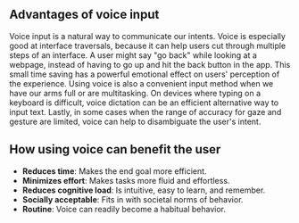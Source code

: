 ## Advantages of voice input

Voice input is a natural way to communicate our intents. Voice is especially good at interface traversals, because it can help users cut through multiple steps of an interface. A user might say "go back" while looking at a webpage, instead of having to go up and hit the back button in the app. This small time saving has a powerful emotional effect on users' perception of the experience. Using voice is also a convenient input method when we have our arms full or are multitasking. On devices where typing on a keyboard is difficult, voice dictation can be an efficient alternative way to input text. Lastly, in some cases when the range of accuracy for gaze and gesture are limited, voice can help to disambiguate the user's intent.

## How using voice can benefit the user

* **Reduces time**: Makes the end goal more efficient.
* **Minimizes effort**: Makes tasks more fluid and effortless.
* **Reduces cognitive load**: Is intuitive, easy to learn, and remember.
* **Socially acceptable**: Fits in with societal norms of behavior.
* **Routine**: Voice can readily become a habitual behavior.
